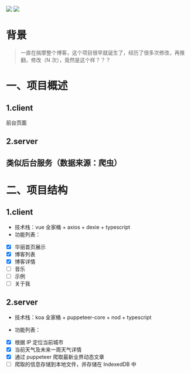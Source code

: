 ![](https://img.shields.io/github/forks/weijuer/weijuer.github.io) ![](https://img.shields.io/badge/Blog-@Weijuer-blue)

# 背景

> 一直在揣摩整个博客，这个项目很早就诞生了，经历了很多次修改，再推翻，修改（N 次），竟然是这个样？？？

# 一、项目概述

## 1.client

前台页面

## 2.server

## 类似后台服务（数据来源：爬虫）

# 二、项目结构

## 1.client

- 技术栈：vue 全家桶 + axios + dexie + typescript
- 功能列表：

* [x] 华丽首页展示
* [x] 博客列表
* [x] 博客详情
* [ ] 音乐
* [ ] 示例
* [ ] 关于我

## 2.server

- 技术栈：koa 全家桶 + puppeteer-core + nod + typescript

- 功能列表：

* [x] 根据 IP 定位当前城市
* [x] 当前天气及未来一周天气详情
* [x] 通过 puppeteer 爬取最新业界动态文章
* [ ] 爬取的信息存储到本地文件，并存储在 IndexedDB 中
